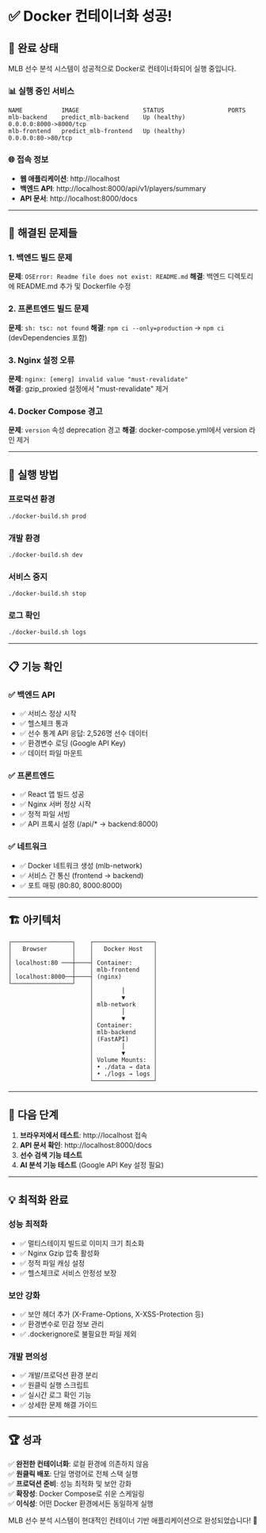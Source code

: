 # ✅ Docker 컨테이너화 성공!

## 🎉 완료 상태

MLB 선수 분석 시스템이 성공적으로 Docker로 컨테이너화되어 실행 중입니다.

### 📊 실행 중인 서비스

```
NAME           IMAGE                  STATUS                  PORTS
mlb-backend    predict_mlb-backend    Up (healthy)           0.0.0.0:8000->8000/tcp
mlb-frontend   predict_mlb-frontend   Up (healthy)           0.0.0.0:80->80/tcp
```

### 🌐 접속 정보

- **웹 애플리케이션**: http://localhost
- **백엔드 API**: http://localhost:8000/api/v1/players/summary
- **API 문서**: http://localhost:8000/docs

---

## 🔧 해결된 문제들

### 1. 백엔드 빌드 문제
**문제**: `OSError: Readme file does not exist: README.md`
**해결**: 백엔드 디렉토리에 README.md 추가 및 Dockerfile 수정

### 2. 프론트엔드 빌드 문제  
**문제**: `sh: tsc: not found`
**해결**: `npm ci --only=production` → `npm ci` (devDependencies 포함)

### 3. Nginx 설정 오류
**문제**: `nginx: [emerg] invalid value "must-revalidate"`  
**해결**: gzip_proxied 설정에서 "must-revalidate" 제거

### 4. Docker Compose 경고
**문제**: `version` 속성 deprecation 경고
**해결**: docker-compose.yml에서 version 라인 제거

---

## 🚀 실행 방법

### 프로덕션 환경
```bash
./docker-build.sh prod
```

### 개발 환경
```bash
./docker-build.sh dev  
```

### 서비스 중지
```bash
./docker-build.sh stop
```

### 로그 확인
```bash
./docker-build.sh logs
```

---

## 📋 기능 확인

### ✅ 백엔드 API
- ✅ 서비스 정상 시작
- ✅ 헬스체크 통과
- ✅ 선수 통계 API 응답: 2,526명 선수 데이터
- ✅ 환경변수 로딩 (Google API Key)
- ✅ 데이터 파일 마운트

### ✅ 프론트엔드
- ✅ React 앱 빌드 성공
- ✅ Nginx 서버 정상 시작
- ✅ 정적 파일 서빙
- ✅ API 프록시 설정 (/api/* → backend:8000)

### ✅ 네트워크
- ✅ Docker 네트워크 생성 (mlb-network)
- ✅ 서비스 간 통신 (frontend → backend)
- ✅ 포트 매핑 (80:80, 8000:8000)

---

## 🏗️ 아키텍처

```
┌─────────────────┐    ┌─────────────────┐
│   Browser       │    │   Docker Host   │
│                 │    │                 │
│ localhost:80 ───┼────┤ Container:      │
│                 │    │ mlb-frontend    │
│ localhost:8000──┼────┤ (nginx)         │
└─────────────────┘    │                 │
                       │        │        │
                       │        ▼        │
                       │ mlb-network     │
                       │        │        │
                       │        ▼        │
                       │ Container:      │
                       │ mlb-backend     │
                       │ (FastAPI)       │
                       │        │        │
                       │        ▼        │
                       │ Volume Mounts:  │
                       │ • ./data → data │
                       │ • ./logs → logs │
                       └─────────────────┘
```

---

## 🎯 다음 단계

1. **브라우저에서 테스트**: http://localhost 접속
2. **API 문서 확인**: http://localhost:8000/docs
3. **선수 검색 기능 테스트**
4. **AI 분석 기능 테스트** (Google API Key 설정 필요)

---

## 💡 최적화 완료

### 성능 최적화
- ✅ 멀티스테이지 빌드로 이미지 크기 최소화
- ✅ Nginx Gzip 압축 활성화
- ✅ 정적 파일 캐싱 설정
- ✅ 헬스체크로 서비스 안정성 보장

### 보안 강화
- ✅ 보안 헤더 추가 (X-Frame-Options, X-XSS-Protection 등)
- ✅ 환경변수로 민감 정보 관리
- ✅ .dockerignore로 불필요한 파일 제외

### 개발 편의성
- ✅ 개발/프로덕션 환경 분리
- ✅ 원클릭 실행 스크립트
- ✅ 실시간 로그 확인 기능
- ✅ 상세한 문제 해결 가이드

---

## 🏆 성과

✅ **완전한 컨테이너화**: 로컬 환경에 의존하지 않음  
✅ **원클릭 배포**: 단일 명령어로 전체 스택 실행  
✅ **프로덕션 준비**: 성능 최적화 및 보안 강화  
✅ **확장성**: Docker Compose로 쉬운 스케일링  
✅ **이식성**: 어떤 Docker 환경에서든 동일하게 실행

MLB 선수 분석 시스템이 현대적인 컨테이너 기반 애플리케이션으로 완성되었습니다! 🎉